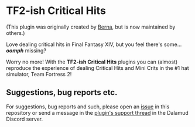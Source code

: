# TF2-ish Critical Hits

(This plugin was originally created by [Berna](https://github.com/Berna-L), but is now maintained by others.)

Love dealing critical hits in Final Fantasy XIV, but you feel there's some... **_oomph_** missing?

Worry no more! With the **TF2-ish Critical Hits** plugins you can (almost) reproduce the experience of dealing Critical
Hits and Mini Crits in the #1 hat simulator, Team Fortress 2!

## Suggestions, bug reports etc.

For suggestions, bug reports and such, please open
an [issue](https://github.com/jkchen2/ffxiv-tf2-crit-plugin/issues/new) in this repository or send a message in the
[plugin's support thread](https://discord.com/channels/581875019861328007/1069307522269319178) in the Dalamud Discord server.

